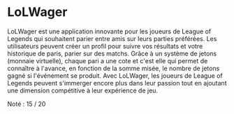# LoLWager

LoLWager est une application innovante pour les joueurs de League of Legends qui souhaitent parier entre amis sur
leurs parties préférées. Les utilisateurs peuvent créer un profil pour suivre vos résultats et votre historique de paris,
parier sur des matchs. Grâce à un système de jetons (monnaie virtuelle), chaque pari a une cote et c'est elle qui
permet de connaître à l'avance, en fonction de la somme misée, le nombre de jetons gagné si l'événement se produit.
Avec LoLWager, les joueurs de League of Legends peuvent s'immerger encore plus dans leur passion tout en ajoutant
une dimension compétitive à leur expérience de jeu.

Noté : 15 / 20
